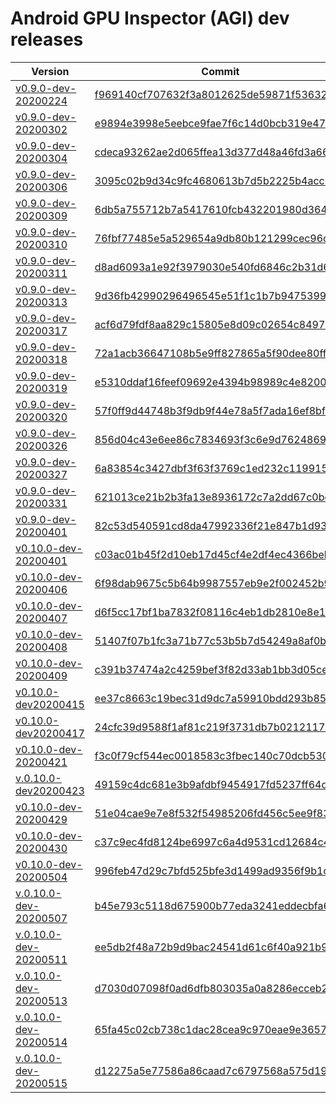 # Android GPU Inspector (AGI) dev releases

| Version | Commit |
|---------|--------|
| [v0.9.0-dev-20200224](https://github.com/google/agi-dev-releases/releases/tag/v0.9.0-dev-20200224) | [f969140cf707632f3a8012625de59871f53632b1](https://github.com/google/agi/commit/f969140cf707632f3a8012625de59871f53632b1) |
| [v0.9.0-dev-20200302](https://github.com/google/agi-dev-releases/releases/tag/v0.9.0-dev-20200302) | [e9894e3998e5eebce9fae7f6c14d0bcb319e4706](https://github.com/google/agi/commit/e9894e3998e5eebce9fae7f6c14d0bcb319e4706) |
| [v0.9.0-dev-20200304](https://github.com/google/agi-dev-releases/releases/tag/v0.9.0-dev-20200304) | [cdeca93262ae2d065ffea13d377d48a46fd3a66f](https://github.com/google/agi/commit/cdeca93262ae2d065ffea13d377d48a46fd3a66f) |
| [v0.9.0-dev-20200306](https://github.com/google/agi-dev-releases/releases/tag/v0.9.0-dev-20200306) | [3095c02b9d34c9fc4680613b7d5b2225b4acc076](https://github.com/google/agi/commit/3095c02b9d34c9fc4680613b7d5b2225b4acc076) |
| [v0.9.0-dev-20200309](https://github.com/google/agi-dev-releases/releases/tag/v0.9.0-dev-20200309) | [6db5a755712b7a5417610fcb432201980d3645e3](https://github.com/google/agi/commit/6db5a755712b7a5417610fcb432201980d3645e3) |
| [v0.9.0-dev-20200310](https://github.com/google/agi-dev-releases/releases/tag/v0.9.0-dev-20200310) | [76fbf77485e5a529654a9db80b121299cec96ce9](https://github.com/google/agi/commit/76fbf77485e5a529654a9db80b121299cec96ce9) |
| [v0.9.0-dev-20200311](https://github.com/google/agi-dev-releases/releases/tag/v0.9.0-dev-20200311) | [d8ad6093a1e92f3979030e540fd6846c2b31d69c](https://github.com/google/agi/commit/d8ad6093a1e92f3979030e540fd6846c2b31d69c) |
| [v0.9.0-dev-20200313](https://github.com/google/agi-dev-releases/releases/tag/v0.9.0-dev-20200313) | [9d36fb42990296496545e51f1c1b7b9475399a79](https://github.com/google/agi/commit/9d36fb42990296496545e51f1c1b7b9475399a79) |
| [v0.9.0-dev-20200317](https://github.com/google/agi-dev-releases/releases/tag/v0.9.0-dev-20200317) | [acf6d79fdf8aa829c15805e8d09c02654c849734](https://github.com/google/agi/commit/acf6d79fdf8aa829c15805e8d09c02654c849734) |
| [v0.9.0-dev-20200318](https://github.com/google/agi-dev-releases/releases/tag/v0.9.0-dev-20200318) | [72a1acb36647108b5e9ff827865a5f90dee80fff](https://github.com/google/agi/commit/72a1acb36647108b5e9ff827865a5f90dee80fff) |
| [v0.9.0-dev-20200319](https://github.com/google/agi-dev-releases/releases/tag/v0.9.0-dev-20200319) | [e5310ddaf16feef09692e4394b98989c4e8200ec](https://github.com/google/agi/commit/e5310ddaf16feef09692e4394b98989c4e8200ec) |
| [v0.9.0-dev-20200320](https://github.com/google/agi-dev-releases/releases/tag/v0.9.0-dev-20200320) | [57f0ff9d44748b3f9db9f44e78a5f7ada16ef8bf](https://github.com/google/agi/commit/57f0ff9d44748b3f9db9f44e78a5f7ada16ef8bf) |
| [v0.9.0-dev-20200326](https://github.com/google/agi-dev-releases/releases/tag/v0.9.0-dev-20200326) | [856d04c43e6ee86c7834693f3c6e9d7624869c0e](https://github.com/google/agi/commit/856d04c43e6ee86c7834693f3c6e9d7624869c0e) |
| [v0.9.0-dev-20200327](https://github.com/google/agi-dev-releases/releases/tag/v0.9.0-dev-20200327) | [6a83854c3427dbf3f63f3769c1ed232c119915d4](https://github.com/google/agi/commit/6a83854c3427dbf3f63f3769c1ed232c119915d4) |
| [v0.9.0-dev-20200331](https://github.com/google/agi-dev-releases/releases/tag/v0.9.0-dev-20200331) | [621013ce21b2b3fa13e8936172c7a2dd67c0bd81](https://github.com/google/agi/commit/621013ce21b2b3fa13e8936172c7a2dd67c0bd81) |
| [v0.9.0-dev-20200401](https://github.com/google/agi-dev-releases/releases/tag/v0.9.0-dev-20200401) | [82c53d540591cd8da47992336f21e847b1d93e33](https://github.com/google/agi/commit/82c53d540591cd8da47992336f21e847b1d93e33) |
| [v0.10.0-dev-20200401](https://github.com/google/agi-dev-releases/releases/tag/v0.10.0-dev-20200401) | [c03ac01b45f2d10eb17d45cf4e2df4ec4366beb3](https://github.com/google/agi/commit/c03ac01b45f2d10eb17d45cf4e2df4ec4366beb3) |
| [v0.10.0-dev-20200406](https://github.com/google/agi-dev-releases/releases/tag/v0.10.0-dev-20200406) | [6f98dab9675c5b64b9987557eb9e2f002452b91b](https://github.com/google/agi/commit/6f98dab9675c5b64b9987557eb9e2f002452b91b) |
| [v0.10.0-dev-20200407](https://github.com/google/agi-dev-releases/releases/tag/v0.10.0-dev-20200407) | [d6f5cc17bf1ba7832f08116c4eb1db2810e8e104](https://github.com/google/agi/commit/d6f5cc17bf1ba7832f08116c4eb1db2810e8e104) |
| [v0.10.0-dev-20200408](https://github.com/google/agi-dev-releases/releases/tag/v0.10.0-dev-20200408) | [51407f07b1fc3a71b77c53b5b7d54249a8af0bcc](https://github.com/google/agi/commit/51407f07b1fc3a71b77c53b5b7d54249a8af0bcc) |
| [v0.10.0-dev-20200409](https://github.com/google/agi-dev-releases/releases/tag/v0.10.0-dev-20200409) | [c391b37474a2c4259bef3f82d33ab1bb3d05ce8a](https://github.com/google/agi/commit/c391b37474a2c4259bef3f82d33ab1bb3d05ce8a) |
| [v0.10.0-dev20200415](https://github.com/google/agi-dev-releases/releases/tag/v0.10.0-dev20200415) | [ee37c8663c19bec31d9dc7a59910bdd293b8520b](https://github.com/google/agi/commit/ee37c8663c19bec31d9dc7a59910bdd293b8520b) |
| [v0.10.0-dev20200417](https://github.com/google/agi-dev-releases/releases/tag/v0.10.0-dev20200417) | [24cfc39d9588f1af81c219f3731db7b02121171c](https://github.com/google/agi/commit/24cfc39d9588f1af81c219f3731db7b02121171c) |
| [v0.10.0-dev-20200421](https://github.com/google/agi-dev-releases/releases/tag/v0.10.0-dev-20200421) | [f3c0f79cf544ec0018583c3fbec140c70dcb530f](https://github.com/google/agi/commit/f3c0f79cf544ec0018583c3fbec140c70dcb530f) |
| [v.0.10.0-dev20200423](https://github.com/google/agi-dev-releases/releases/tag/v.0.10.0-dev20200423) | [49159c4dc681e3b9afdbf9454917fd5237ff64dc](https://github.com/google/agi/commit/49159c4dc681e3b9afdbf9454917fd5237ff64dc) |
| [v0.10.0-dev-20200429](https://github.com/google/agi-dev-releases/releases/tag/v0.10.0-dev-20200429) | [51e04cae9e7e8f532f54985206fd456c5ee9f83c](https://github.com/google/agi/commit/51e04cae9e7e8f532f54985206fd456c5ee9f83c) |
| [v0.10.0-dev-20200430](https://github.com/google/agi-dev-releases/releases/tag/v0.10.0-dev-20200430) | [c37c9ec4fd8124be6997c6a4d9531cd12684c4ff](https://github.com/google/agi/commit/c37c9ec4fd8124be6997c6a4d9531cd12684c4ff) |
| [v0.10.0-dev-20200504](https://github.com/google/agi-dev-releases/releases/tag/v0.10.0-dev-20200504) | [996feb47d29c7bfd525bfe3d1499ad9356f9b1cd](https://github.com/google/agi/commit/996feb47d29c7bfd525bfe3d1499ad9356f9b1cd) |
| [v.0.10.0-dev-20200507](https://github.com/google/agi-dev-releases/releases/tag/v.0.10.0-dev-20200507) | [b45e793c5118d675900b77eda3241eddecbfa67f](https://github.com/google/agi/commit/b45e793c5118d675900b77eda3241eddecbfa67f) |
| [v.0.10.0-dev-20200511](https://github.com/google/agi-dev-releases/releases/tag/v.0.10.0-dev-20200511) | [ee5db2f48a72b9d9bac24541d61c6f40a921b946](https://github.com/google/agi/commit/ee5db2f48a72b9d9bac24541d61c6f40a921b946) |
| [v.0.10.0-dev-20200513](https://github.com/google/agi-dev-releases/releases/tag/v.0.10.0-dev-20200513) | [d7030d07098f0ad6dfb803035a0a8286ecceb2de](https://github.com/google/agi/commit/d7030d07098f0ad6dfb803035a0a8286ecceb2de) |
| [v.0.10.0-dev-20200514](https://github.com/google/agi-dev-releases/releases/tag/v.0.10.0-dev-20200514) | [65fa45c02cb738c1dac28cea9c970eae9e365775](https://github.com/google/agi/commit/65fa45c02cb738c1dac28cea9c970eae9e365775) |
| [v.0.10.0-dev-20200515](https://github.com/google/agi-dev-releases/releases/tag/v.0.10.0-dev-20200515) | [d12275a5e77586a86caad7c6797568a575d1932e](https://github.com/google/agi/commit/d12275a5e77586a86caad7c6797568a575d1932e) |
